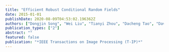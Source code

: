 ```yaml
---
title: "Efficient Robust Conditional Random Fields"
date: 2015-01-01
publishDate: 2020-08-09T04:53:02.196362Z
authors: ["Dongjin Song", "Wei Liu", "Tianyi Zhou", "Dacheng Tao", "David A. Meyer"]
publication_types: ["2"]
abstract: ""
featured: false
publication: "*IEEE Transactions on Image Processing (T-IP)*"
---
```


